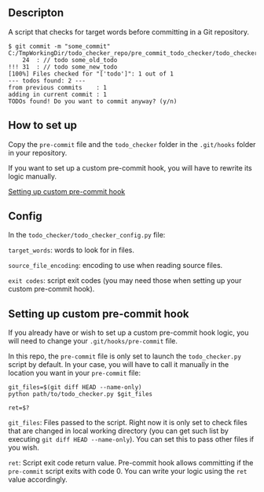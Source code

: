 ## Descripton

A script that checks for target words before committing in a Git repository.

```
$ git commit -m "some_commit"
C:/TmpWorkingDir/todo_checker_repo/pre_commit_todo_checker/todo_checker/src/file.cpp
    24  : // todo some_old_todo
!!! 31  : // todo some_new_todo
[100%] Files checked for "['todo']": 1 out of 1
--- todos found: 2 ---
from previous commits    : 1
adding in current commit : 1
TODOs found! Do you want to commit anyway? (y/n) 
```

## How to set up

Copy the `pre-commit` file and the `todo_checker` folder in the `.git/hooks` folder in your repository.

If you want to set up a custom pre-commit hook, you will have to rewrite its logic manually.

[Setting up custom pre-commit hook](https://github.com/eschubarov/pre_commit_todo_checker/blob/main/README.md#setting-up-custom-pre-commit-hook)

## Config

In the `todo_checker/todo_checker_config.py` file:

`target_words`: words to look for in files.

`source_file_encoding`: encoding to use when reading source files.

`exit codes`: script exit codes (you may need those when setting up your custom pre-commit hook).

## Setting up custom pre-commit hook

If you already have or wish to set up a custom pre-commit hook logic, you will need to change your `.git/hooks/pre-commit` file.

In this repo, the `pre-commit` file is only set to launch the `todo_checker.py` script by default. In your case, you will have to call it manually in the location you want in your `pre-commit` file:
```
git_files=$(git diff HEAD --name-only)
python path/to/todo_checker.py $git_files

ret=$?
```

`git_files`: Files passed to the script. Right now it is only set to check files that are changed in local working directory (you can get such list by executing `git diff HEAD --name-only`). You can set this to pass other files if you wish.

`ret`: Script exit code return value. Pre-commit hook allows committing if the `pre-commit` script exits with code 0. You can write your logic using the `ret` value accordingly.
